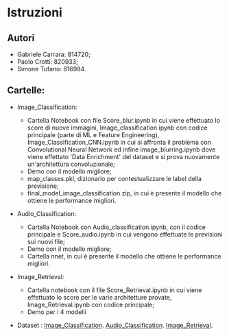 # Istruzioni

## Autori
* Gabriele Carrara: 814720;
* Paolo Crotti: 820933;
* Simone Tufano: 816984.

## Cartelle:
* Image_Classification: 
	+ Cartella Notebook con file Score_blur.ipynb in cui viene effettuato lo score di nuove immagini, 
	Image_classification.ipynb con codice principale (parte di ML e Feature Engineering), Image_Classification_CNN.ipynb in cui si affronta il 
	problema con Convolutional Neural Network ed infine image_blurring.ipynb dove viene effettato 'Data Enrichment' del dataset e si prova nuovamente
	un'architettura convoluzionale;
	+ Demo con il modello migliore;
	+ map_classes.pkl, dizionario per contestualizzare le label della previsione;
	+ final_model_image_classification.zip, in cui è presente il modello che ottiene le performance migliori.

* Audio_Classification:
	+ Cartella Notebook con Audio_classification.ipynb, con il codice principale e Score_audio.ipynb in cui vengono effettuate le previsioni sui nuovi file;
	+ Demo con il modello migliore;
	+ Cartella nnet, in cui è presente il modello che ottiene le performance migliori.

* Image_Retrieval:
	+ Cartella notebook con il file Score_Retrieval.ipynb in cui viene effettuato lo score per le varie architetture provate, Image_Retrieval.ipynb con codice principale;
	+ Demo per i 4 modelli


* Dataset :
	[Image_Classification](  https://www.kaggle.com/toponowicz/spoken-language-identification).
	[Audio_Classification](https://www.kaggle.com/kwentar/blur-dataset).
	[Image_Retrieval](http://skydrive.live.com/?cid=1e04f731c1dd71bc&id=1E04F731C1DD71BC!105).